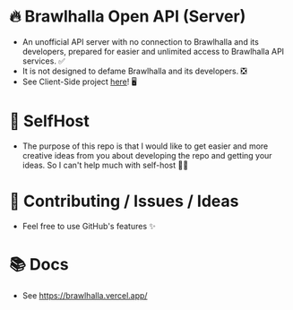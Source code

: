 # 🔥 Brawlhalla Open API (Server)

-   An unofficial API server with no connection to Brawlhalla and its developers, prepared for easier and unlimited access to Brawlhalla API services. ✅
-   It is not designed to defame Brawlhalla and its developers. ❎
-   See Client-Side project [here](https://github.com/barbarbar338/bh-open-api-webpage/)! 🖥️

# 💢 SelfHost

-   The purpose of this repo is that I would like to get easier and more creative ideas from you about developing the repo and getting your ideas. So I can't help much with self-host 🤷‍♂️

# 🔗 Contributing / Issues / Ideas

-   Feel free to use GitHub's features ✨

# 📚 Docs

-   See https://brawlhalla.vercel.app/
